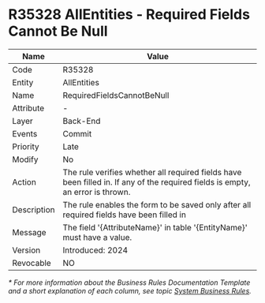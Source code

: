 ﻿---
erp.type: business-rule
erp.entity: all-entities
---

# R35328 AllEntities - Required Fields Cannot Be Null

| Name | Value |
| ---- | ----- |
| Code | R35328 |
| Entity | AllEntities |
| Name | RequiredFieldsCannotBeNull |
| Attribute | - |
| Layer | Back-End |
| Events | Commit |
| Priority | Late |
| Modify | No |
| Action | The rule verifies whether all required fields have been filled in. If any of the required fields is empty, an error is thrown. |
| Description| The rule enables the form to be saved only after all required fields have been filled in|
| Message | The field '{AttributeName}' in table '{EntityName}' must have a value.|
| Version | Introduced: 2024 |
| Revocable | NO |

*\* For more information about the Business Rules Documentation Template and a short explanation of each column, see
topic [System Business Rules](../templates/template-description-system-business-rules.md).*
